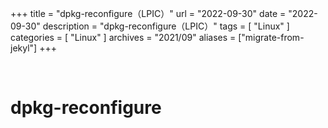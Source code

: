 +++
title = "dpkg-reconfigure（LPIC）"
url = "2022-09-30"
date = "2022-09-30"
description = "dpkg-reconfigure（LPIC）"
tags = [
  "Linux"
]
categories = [
  "Linux"
]
archives = "2021/09"
aliases = ["migrate-from-jekyl"]
+++

<br>

# dpkg-reconfigure

